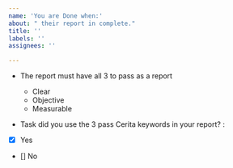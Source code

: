 ```yaml
---
name: 'You are Done when:'
about: " their report in complete."
title: ''
labels: ''
assignees: ''

---
```


* The report must have all 3 to pass as a report
   + Clear
   + Objective
    + Measurable

* Task did you use the 3 pass Cerita keywords in your report? :
- [x] Yes
- [] No
